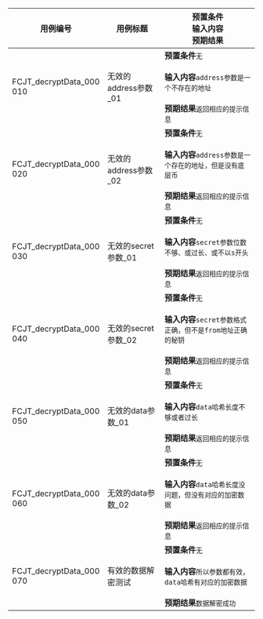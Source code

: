|用例编号|用例标题|预置条件<br>输入内容<br>预期结果|
|----------------|----------------|----------------|
|FCJT_decryptData_000<br>010|无效的address参数_01|**预置条件**`无`<br><br>**输入内容**`address参数是一个不存在的地址`<br><br>**预期结果**`返回相应的提示信息`|
|FCJT_decryptData_000<br>020|无效的address参数_02|**预置条件**`无`<br><br>**输入内容**`address参数是一个存在的地址，但是没有底层币`<br><br>**预期结果**`返回相应的提示信息`|
|FCJT_decryptData_000<br>030|无效的secret参数_01|**预置条件**`无`<br><br>**输入内容**`secret参数位数不够、或过长、或不以s开头`<br><br>**预期结果**`返回相应的提示信息`|
|FCJT_decryptData_000<br>040|无效的secret参数_02|**预置条件**`无`<br><br>**输入内容**`secret参数格式正确，但不是from地址正确的秘钥`<br><br>**预期结果**`返回相应的提示信息`|
|FCJT_decryptData_000<br>050|无效的data参数_01|**预置条件**`无`<br><br>**输入内容**`data哈希长度不够或者过长`<br><br>**预期结果**`返回相应的提示信息`|
|FCJT_decryptData_000<br>060|无效的data参数_02|**预置条件**`无`<br><br>**输入内容**`data哈希长度没问题，但没有对应的加密数据`<br><br>**预期结果**`返回相应的提示信息`|
|FCJT_decryptData_000<br>070|有效的数据解密测试|**预置条件**`无`<br><br>**输入内容**`所以参数都有效，data哈希有对应的加密数据`<br><br>**预期结果**`数据解密成功`|
